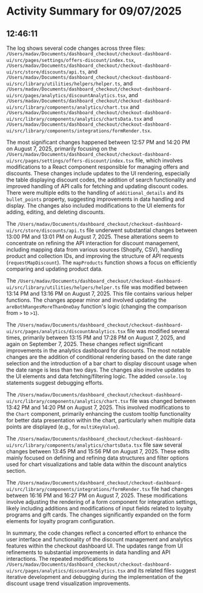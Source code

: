 # Activity Summary for 09/07/2025

## 12:46:11
The log shows several code changes across three files: `/Users/madav/Documents/dashboard_checkout/checkout-dashboard-ui/src/pages/settings/offers-discount/index.tsx`, `/Users/madav/Documents/dashboard_checkout/checkout-dashboard-ui/src/store/discounts/api.ts`, and `/Users/madav/Documents/dashboard_checkout/checkout-dashboard-ui/src/library/utilities/helpers/helper.ts`, and `/Users/madav/Documents/dashboard_checkout/checkout-dashboard-ui/src/pages/analytics/discountAnalytics.tsx`, and `/Users/madav/Documents/dashboard_checkout/checkout-dashboard-ui/src/library/components/analytics/chart.tsx` and `/Users/madav/Documents/dashboard_checkout/checkout-dashboard-ui/src/library/components/analytics/chartsData.tsx` and `/Users/madav/Documents/dashboard_checkout/checkout-dashboard-ui/src/library/components/integrations/formRender.tsx`.

The most significant changes happened between 12:57 PM and 14:20 PM on August 7, 2025, primarily focusing on the `/Users/madav/Documents/dashboard_checkout/checkout-dashboard-ui/src/pages/settings/offers-discount/index.tsx` file, which involves modifications to a React component responsible for managing offers and discounts.  These changes include updates to the UI rendering, especially the table displaying discount codes, the addition of search functionality and improved handling of API calls for fetching and updating discount codes. There were multiple edits to the handling of `additional_details` and its `bullet_points` property, suggesting improvements in data handling and display.  The changes also included modifications to the UI elements for adding, editing, and deleting discounts.

The `/Users/madav/Documents/dashboard_checkout/checkout-dashboard-ui/src/store/discounts/api.ts` file underwent substantial changes between 13:00 PM and 13:01 PM on August 7, 2025.  These alterations seem to concentrate on refining the API interaction for discount management, including mapping data from various sources (Shopify, CSV), handling product and collection IDs, and improving the structure of API requests (`requestMapDiscount`).  The `mapProducts` function shows a focus on efficiently comparing and updating product data.

The `/Users/madav/Documents/dashboard_checkout/checkout-dashboard-ui/src/library/utilities/helpers/helper.ts` file was modified between 13:14 PM and 13:16 PM on August 7, 2025. This file contains various helper functions. The changes  appear minor and involved updating the `areBothRangesMoreThanOneDay` function's logic  (changing the comparison from `>` to `>1`).

The `/Users/madav/Documents/dashboard_checkout/checkout-dashboard-ui/src/pages/analytics/discountAnalytics.tsx` file was modified several times,  primarily between 13:15 PM and 17:28 PM on August 7, 2025, and again on September 7, 2025.  These changes reflect significant improvements in the analytics dashboard for discounts.  The most notable changes are the addition of conditional rendering based on the date range selection and the introduction of a bar chart to display discount usage when the date range is less than two days. The changes also involve updates to the UI elements and  data fetching/filtering logic.  The added `console.log` statements suggest debugging efforts.

The `/Users/madav/Documents/dashboard_checkout/checkout-dashboard-ui/src/library/components/analytics/chart.tsx` file was changed between 13:42 PM and 14:20 PM on August 7, 2025. This involved modifications to the `Chart` component, primarily enhancing the custom tooltip functionality for better data presentation within the chart, particularly  when multiple data points are displayed (e.g., for `multiKeyValue`).

The `/Users/madav/Documents/dashboard_checkout/checkout-dashboard-ui/src/library/components/analytics/chartsData.tsx` file saw several changes between 13:45 PM and 15:56 PM on August 7, 2025. These edits mainly focused on defining and refining data structures and filter options used for chart visualizations and table data within the discount analytics section.

The `/Users/madav/Documents/dashboard_checkout/checkout-dashboard-ui/src/library/components/integrations/formRender.tsx` file had changes between 16:16 PM and 16:27 PM on August 7, 2025. These modifications involve adjusting the rendering of a form component for integration settings, likely including additions and modifications of input fields related to loyalty programs and gift cards.  The changes significantly expanded on the form elements for loyalty program configuration.

In summary, the code changes reflect a concerted effort to enhance the user interface and functionality of the discount management and analytics features within the checkout dashboard UI.  The updates range from UI refinements to substantial improvements in data handling and API interactions. The repeated modifications to `/Users/madav/Documents/dashboard_checkout/checkout-dashboard-ui/src/pages/analytics/discountAnalytics.tsx` and its related files suggest iterative development and debugging during the implementation of the discount usage trend visualization improvements.
